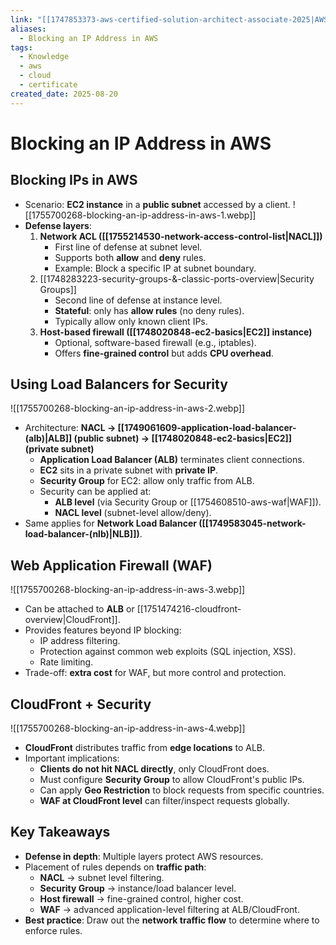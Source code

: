 ```yaml
---
link: "[[1747853373-aws-certified-solution-architect-associate-2025|AWS Certified Solution Architect Associate 2025]]"
aliases:
  - Blocking an IP Address in AWS
tags:
  - Knowledge
  - aws
  - cloud
  - certificate
created_date: 2025-08-20
---
```

# Blocking an IP Address in AWS
## Blocking IPs in AWS
- Scenario: **EC2 instance** in a **public subnet** accessed by a client.
![[1755700268-blocking-an-ip-address-in-aws-1.webp]]
- **Defense layers**:
  1. **Network ACL ([[1755214530-network-access-control-list|NACL]])**  
     - First line of defense at subnet level.  
     - Supports both **allow** and **deny** rules.  
     - Example: Block a specific IP at subnet boundary.
  2. [[1748283223-security-groups-&-classic-ports-overview|Security Groups]]
     - Second line of defense at instance level.  
     - **Stateful**: only has **allow rules** (no deny rules).  
     - Typically allow only known client IPs.  
  3. **Host-based firewall ([[1748020848-ec2-basics|EC2]] instance)**  
     - Optional, software-based firewall (e.g., iptables).  
     - Offers **fine-grained control** but adds **CPU overhead**.  

## Using Load Balancers for Security
![[1755700268-blocking-an-ip-address-in-aws-2.webp]]
- Architecture: **NACL → [[1749061609-application-load-balancer-(alb)|ALB]] (public subnet) → [[1748020848-ec2-basics|EC2]] (private subnet)**  
  - **Application Load Balancer (ALB)** terminates client connections.  
  - **EC2** sits in a private subnet with **private IP**.  
  - **Security Group** for EC2: allow only traffic from ALB.  
  - Security can be applied at:
    - **ALB level** (via Security Group or [[1754608510-aws-waf|WAF]]).  
    - **NACL level** (subnet-level allow/deny).  
- Same applies for **Network Load Balancer ([[1749583045-network-load-balancer-(nlb)|NLB]])**.  

## Web Application Firewall (WAF)
![[1755700268-blocking-an-ip-address-in-aws-3.webp]]
- Can be attached to **ALB** or [[1751474216-cloudfront-overview|CloudFront]].  
- Provides features beyond IP blocking:
  - IP address filtering.  
  - Protection against common web exploits (SQL injection, XSS).  
  - Rate limiting.  
- Trade-off: **extra cost** for WAF, but more control and protection.  

## CloudFront + Security
![[1755700268-blocking-an-ip-address-in-aws-4.webp]]
- **CloudFront** distributes traffic from **edge locations** to ALB.  
- Important implications:
  - **Clients do not hit NACL directly**, only CloudFront does.  
  - Must configure **Security Group** to allow CloudFront's public IPs.  
  - Can apply **Geo Restriction** to block requests from specific countries.  
  - **WAF at CloudFront level** can filter/inspect requests globally.  

## Key Takeaways
- **Defense in depth**: Multiple layers protect AWS resources.  
- Placement of rules depends on **traffic path**:
  - **NACL** → subnet level filtering.  
  - **Security Group** → instance/load balancer level.  
  - **Host firewall** → fine-grained control, higher cost.  
  - **WAF** → advanced application-level filtering at ALB/CloudFront.  
- **Best practice**: Draw out the **network traffic flow** to determine where to enforce rules.